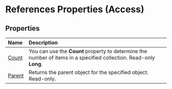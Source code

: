 
# References Properties (Access)

## Properties



|**Name**|**Description**|
|:-----|:-----|
|[Count](185e5a96-96c9-74ec-c70d-7eb982249217.md)|You can use the  **Count** property to determine the number of items in a specified collection. Read-only **Long**.|
|[Parent](aa0b7fbe-d48f-2b9e-7c5d-53218f67a40f.md)|Returns the parent object for the specified object. Read-only.|
